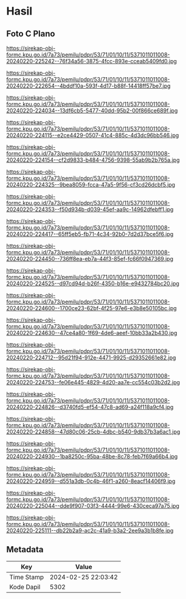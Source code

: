 # Hasil

## Foto C Plano

https://sirekap-obj-formc.kpu.go.id/7a73/pemilu/pdpr/53/71/01/10/11/5371011011008-20240220-225242--76f34a56-3875-4fcc-893e-cceab5409fd0.jpg

https://sirekap-obj-formc.kpu.go.id/7a73/pemilu/pdpr/53/71/01/10/11/5371011011008-20240220-222654--4bddf10a-593f-4d17-b88f-14418ff57be7.jpg

https://sirekap-obj-formc.kpu.go.id/7a73/pemilu/pdpr/53/71/01/10/11/5371011011008-20240220-224034--13df6cb5-5477-40dd-95b2-00f866ce689f.jpg

https://sirekap-obj-formc.kpu.go.id/7a73/pemilu/pdpr/53/71/01/10/11/5371011011008-20240220-224115--e2ce4429-0507-41c4-885c-4d3dc96bb546.jpg

https://sirekap-obj-formc.kpu.go.id/7a73/pemilu/pdpr/53/71/01/10/11/5371011011008-20240220-224154--cf2d9833-b484-4756-9398-55ab9b2b765a.jpg

https://sirekap-obj-formc.kpu.go.id/7a73/pemilu/pdpr/53/71/01/10/11/5371011011008-20240220-224325--9bea8059-fcca-47a5-9f56-cf3cd26dcbf5.jpg

https://sirekap-obj-formc.kpu.go.id/7a73/pemilu/pdpr/53/71/01/10/11/5371011011008-20240220-224353--f50d934b-d039-45ef-aa9c-14962dfebff1.jpg

https://sirekap-obj-formc.kpu.go.id/7a73/pemilu/pdpr/53/71/01/10/11/5371011011008-20240220-224417--65ff5eb5-fb71-4c34-92b0-7d2d37bce5f6.jpg

https://sirekap-obj-formc.kpu.go.id/7a73/pemilu/pdpr/53/71/01/10/11/5371011011008-20240220-224450--736ff8ea-eb7a-44f3-85ef-fc66f0947369.jpg

https://sirekap-obj-formc.kpu.go.id/7a73/pemilu/pdpr/53/71/01/10/11/5371011011008-20240220-224525--d97cd94d-b26f-4350-b16e-e9432784bc20.jpg

https://sirekap-obj-formc.kpu.go.id/7a73/pemilu/pdpr/53/71/01/10/11/5371011011008-20240220-224600--1700ce23-62bf-4f25-97e6-e3b8e50105bc.jpg

https://sirekap-obj-formc.kpu.go.id/7a73/pemilu/pdpr/53/71/01/10/11/5371011011008-20240220-224630--47ce4a80-1f69-4de6-aeef-10bb33a2b430.jpg

https://sirekap-obj-formc.kpu.go.id/7a73/pemilu/pdpr/53/71/01/10/11/5371011011008-20240220-224712--95d21f94-912e-4471-9925-d29352661e82.jpg

https://sirekap-obj-formc.kpu.go.id/7a73/pemilu/pdpr/53/71/01/10/11/5371011011008-20240220-224753--fe06e445-4829-4d20-aa7e-cc554c03b2d2.jpg

https://sirekap-obj-formc.kpu.go.id/7a73/pemilu/pdpr/53/71/01/10/11/5371011011008-20240220-224826--d3740fd5-ef54-47c8-ad69-a24f118a9cf4.jpg

https://sirekap-obj-formc.kpu.go.id/7a73/pemilu/pdpr/53/71/01/10/11/5371011011008-20240220-224858--47d80c06-25cb-4dbc-b540-9db37b3a6ac1.jpg

https://sirekap-obj-formc.kpu.go.id/7a73/pemilu/pdpr/53/71/01/10/11/5371011011008-20240220-224930--1ba8250c-95ba-48be-8c78-feb7f69a66b4.jpg

https://sirekap-obj-formc.kpu.go.id/7a73/pemilu/pdpr/53/71/01/10/11/5371011011008-20240220-224959--d551a3db-0c4b-46f1-a260-8eacf14406f9.jpg

https://sirekap-obj-formc.kpu.go.id/7a73/pemilu/pdpr/53/71/01/10/11/5371011011008-20240220-225044--dde9f907-03f3-4444-99e6-430ceca97a75.jpg

https://sirekap-obj-formc.kpu.go.id/7a73/pemilu/pdpr/53/71/01/10/11/5371011011008-20240220-225111--db22b2a9-ac2c-41a9-b3a2-2ee9a3b1b8fe.jpg


## Metadata

| Key        | Value               |
| ---------- | ------------------- |
| Time Stamp | 2024-02-25 22:03:42 |
| Kode Dapil | 5302                |



